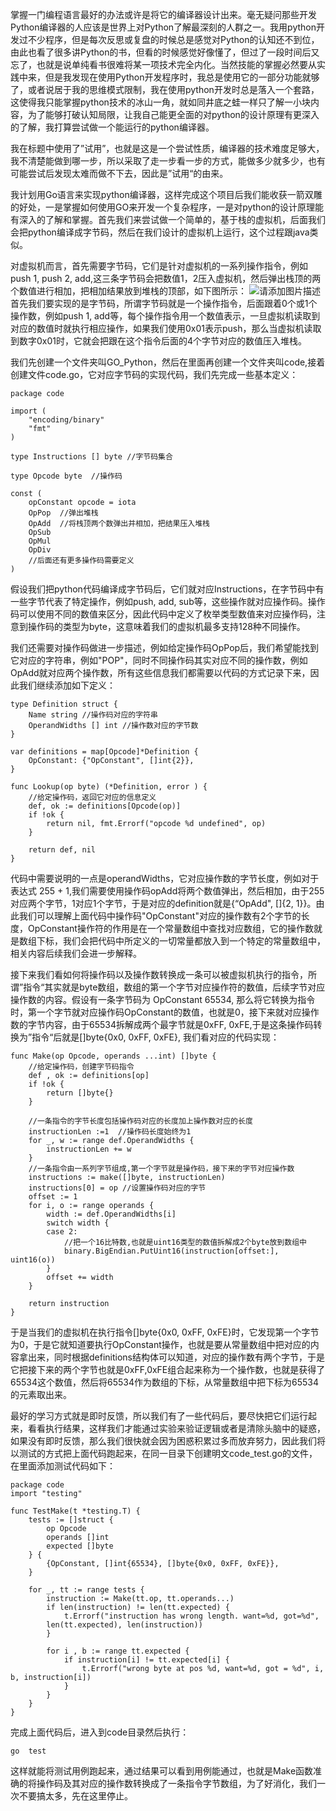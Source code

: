掌握一门编程语言最好的办法或许是将它的编译器设计出来。毫无疑问那些开发Python编译器的人应该是世界上对Python了解最深刻的人群之一。我用python开发过不少程序，但是每次反思或复盘的时候总是感觉对Python的认知还不到位，由此也看了很多讲Python的书，但看的时候感觉好像懂了，但过了一段时间后又忘了，也就是说单纯看书很难将某一项技术完全内化。当然技能的掌握必然要从实践中来，但是我发现在使用Python开发程序时，我总是使用它的一部分功能就够了，或者说居于我的思维模式限制，我在使用python开发时总是落入一个套路，这使得我只能掌握python技术的冰山一角，就如同井底之蛙一样只了解一小块内容，为了能够打破认知局限，让我自己能更全面的对python的设计原理有更深入的了解，我打算尝试做一个能运行的python编译器。

我在标题中使用了”试用”，也就是这是一个尝试性质，编译器的技术难度足够大，我不清楚能做到哪一步，所以采取了走一步看一步的方式，能做多少就多少，也有可能尝试后发现太难而做不下去，因此是”试用“的由来。

我计划用Go语言来实现python编译器，这样完成这个项目后我们能收获一箭双雕的好处，一是掌握如何使用GO来开发一个复杂程序，一是对python的设计原理能有深入的了解和掌握。首先我们来尝试做一个简单的，基于栈的虚拟机，后面我们会把python编译成字节码，然后在我们设计的虚拟机上运行，这个过程跟java类似。

对虚拟机而言，首先需要字节码，它们是针对虚拟机的一系列操作指令，例如push 1, push 2, add,这三条字节码会把数值1，2压入虚拟机，然后弹出栈顶的两个数值进行相加，把相加结果放到堆栈的顶部，如下图所示：
![请添加图片描述](https://img-blog.csdnimg.cn/7f34d580b87d47f69553fd57acf4245d.png)
首先我们要实现的是字节码，所谓字节码就是一个操作指令，后面跟着0个或1个操作数，例如push 1, add等，每个操作指令用一个数值表示，一旦虚拟机读取到对应的数值时就执行相应操作，如果我们使用0x01表示push，那么当虚拟机读取到数字0x01时，它就会把跟在这个指令后面的4个字节对应的数值压入堆栈。

我们先创建一个文件夹叫GO_Python，然后在里面再创建一个文件夹叫code,接着创建文件code.go，它对应字节码的实现代码，我们先完成一些基本定义：
```
package code 

import (
	"encoding/binary"
	"fmt"
)

type Instructions [] byte //字节码集合

type Opcode byte  //操作码

const (
	opConstant opcode = iota
	OpPop  //弹出堆栈
	OpAdd  //将栈顶两个数弹出并相加，把结果压入堆栈
	OpSub
	OpMul 
	OpDiv
	//后面还有更多操作码需要定义
)
```

假设我们把python代码编译成字节码后，它们就对应Instructions，在字节码中有一些字节代表了特定操作，例如push, add, sub等，这些操作就对应操作码。操作码可以使用不同的数值来区分，因此代码中定义了枚举类型数值来对应操作码，注意到操作码的类型为byte，这意味着我们的虚拟机最多支持128种不同操作。

我们还需要对操作码做进一步描述，例如给定操作码OpPop后，我们希望能找到它对应的字符串，例如"POP"，同时不同操作码其实对应不同的操作数，例如OpAdd就对应两个操作数，所有这些信息我们都需要以代码的方式记录下来，因此我们继续添加如下定义：
```
type Definition struct {
	Name string //操作码对应的字符串
	OperandWidths [] int //操作数对应的字节数
}

var definitions = map[Opcode]*Definition {
	OpConstant: {"OpConstant", []int{2}},
}

func Lookup(op byte) (*Definition, error ) {
	//给定操作码，返回它对应的信息定义
	def, ok := definitions[Opcode(op)]
	if !ok {
		return nil, fmt.Errorf("opcode %d undefined", op)
	}

	return def, nil
}
```
代码中需要说明的一点是operandWidths，它对应操作数的字节长度，例如对于表达式 255 + 1,我们需要使用操作码opAdd将两个数值弹出，然后相加，由于255对应两个字节，1对应1个字节，于是对应的definition就是{“OpAdd", []{2, 1}}。由此我们可以理解上面代码中操作码"OpConstant"对应的操作数有2个字节的长度，OpConstant操作符的作用是在一个常量数组中查找对应数组，它的操作数就是数组下标，我们会把代码中所定义的一切常量都放入到一个特定的常量数组中，相关内容后续我们会进一步解释。

接下来我们看如何将操作码以及操作数转换成一条可以被虚拟机执行的指令，所谓”指令“其实就是byte数组，数组的第一个字节对应操作符的数值，后续字节对应操作数的内容。假设有一条字节码为 OpConstant 65534, 那么将它转换为指令时，第一个字节就对应操作码OpConstant的数值，也就是0，接下来就对应操作数的字节内容，由于65534拆解成两个最字节就是0xFF, 0xFE,于是这条操作码转换为”指令“后就是[]byte{0x0, 0xFF, 0xFE}, 我们看对应的代码实现：
```
func Make(op Opcode, operands ...int) []byte {
	//给定操作码，创建字节码指令
	def , ok := definitions[op]
	if !ok {
		return []byte{}
	}

	//一条指令的字节长度包括操作码对应的长度加上操作数对应的长度
	instructionLen :=1  //操作码长度始终为1
	for _, w := range def.OperandWidths {
		instructionLen += w 
	}
    //一条指令由一系列字节组成,第一个字节就是操作码，接下来的字节对应操作数
	instructions := make([]byte, instructionLen) 
	instructions[0] = op //设置操作码对应的字节
	offset := 1
	for i, o := range operands {
		width := def.OperandWidths[i]
		switch width {
		case 2:
			//把一个16比特数,也就是uint16类型的数值拆解成2个byte放到数组中
			binary.BigEndian.PutUint16(instruction[offset:], uint16(o))
		}
		offset += width 
	}

	return instruction
}
```
于是当我们的虚拟机在执行指令[]byte{0x0, 0xFF, 0xFE}时，它发现第一个字节为0，于是它就知道要执行OpConstant操作，也就是要从常量数组中把对应的内容拿出来，同时根据definitions结构体可以知道，对应的操作数有两个字节，于是它把接下来的两个字节也就是0xFF,0xFE组合起来称为一个操作数，也就是获得了65534这个数值，然后将65534作为数组的下标，从常量数组中把下标为65534的元素取出来。

最好的学习方式就是即时反馈，所以我们有了一些代码后，要尽快把它们运行起来，看看执行结果，这样我们才能通过实验来验证逻辑或者是清除头脑中的疑惑，如果没有即时反馈，那么我们很快就会因为困惑积累过多而放弃努力，因此我们将以测试的方式把上面代码跑起来，在同一目录下创建明文code_test.go的文件，在里面添加测试代码如下：
```
package code 
import "testing"

func TestMake(t *testing.T) {
	tests := []struct {
		op Opcode 
		operands []int 
		expected []byte 
	} {
		{OpConstant, []int{65534}, []byte{0x0, 0xFF, 0xFE}},
	}

	for _, tt := range tests {
		instruction := Make(tt.op, tt.operands...)
		if len(instruction) != len(tt.expected) {
			t.Errorf("instruction has wrong length. want=%d, got=%d",
		len(tt.expected), len(instruction))
		}

		for i , b := range tt.expected {
			if instruction[i] != tt.expected[i] {
				t.Errorf("wrong byte at pos %d, want=%d, got = %d", i, b, instruction[i])
			}
		}
	}
}
```
完成上面代码后，进入到code目录然后执行：
```
go  test
```
这样就能将测试用例跑起来，通过结果可以看到用例能通过，也就是Make函数准确的将操作码及其对应的操作数转换成了一条指令字节数组，为了好消化，我们一次不要搞太多，先在这里停止。


